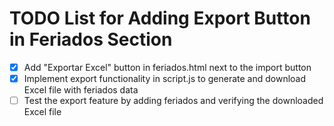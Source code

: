 # TODO List for Adding Export Button in Feriados Section

- [x] Add "Exportar Excel" button in feriados.html next to the import button
- [x] Implement export functionality in script.js to generate and download Excel file with feriados data
- [ ] Test the export feature by adding feriados and verifying the downloaded Excel file
